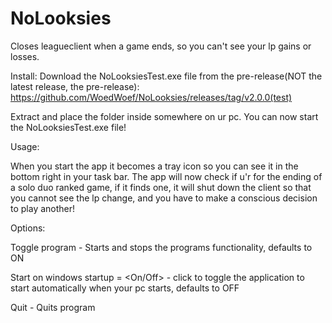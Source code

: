 # NoLooksies
Closes leagueclient when a game ends, so you can't see your lp gains or losses.

Install:
Download the NoLooksiesTest.exe file from the pre-release(NOT the latest release, the pre-release):
https://github.com/WoedWoef/NoLooksies/releases/tag/v2.0.0(test)

Extract and place the folder inside somewhere on ur pc.
You can now start the NoLooksiesTest.exe file!

Usage:

When you start the app it becomes a tray icon so you can see it in the bottom right in your task bar.
The app will now check if u'r for the ending of a solo duo ranked game, if it finds one, it will shut down the client so that you cannot see the lp change, and you have to make a conscious decision to play another!



Options:

Toggle program - Starts and stops the programs functionality, defaults to ON

Start on windows startup = <On/Off> - click to toggle the application to start automatically when your pc starts, defaults to OFF

Quit - Quits program


